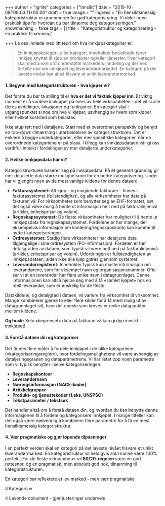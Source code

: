 +++
author = "Ignite"
categories = ["Innsikt"]
date = "2019-10-08T08:03:11+00:00"
draft = true
image = ""
ingress = "En hensiktsmessig kategoristruktur er grunnmuren for god kategoristyring. Vi deler noen praktisk tips for hvordan du bør tilnærme deg kategoriseringen."
showmainimg = false
tags = []
title = "Kategoristruktur og kategorisering - en praktisk tilnærming"

+++
La oss innlede med litt teori om hva innkjøpskategorier er:

> En innkjøpskategori, eller kategori, inneholder beslektede typer innkjøp knyttet til kjøp av produkter og/eller tjenester. Hver kategori skal med andre ord understøtte markedets inndeling og dermed fortelle noe om innkjøpet og leverandørmarkedet. En kategori på det laveste nivået bør altså tilsvare et unikt leverandørmarked.

#### 1. Begynn med kategoristrukturen - hva kjøper vi?

Det første du bør ta stilling til er **hva er det vi faktisk kjøper inn**. Et viktig moment er å vurdere innkjøpet på tvers av hele virksomheten - det vil si alle deres avdelinger, lokasjoner og funksjoner. En kategori skal i utgangspunktet si noe om hva vi kjøper, uavhengig av hvem som kjøper eller hvilket koststed som belastes.

Ikke stup rett ned i detaljene. Start med et overordnet perspektiv og benytt en top-down-tilnærming i utarbeidelsen av kategoristrukturen. Det er enklere å bygge underkategorier, eller mer spesifikke kategorier, når de overordnede kategoriene er på plass. I tillegg kan innkjøpsdataen vår gi oss verdifull innsikt i fordelingen av mer detaljerte underkategorier.

#### 2. Hvilke innkjøpsdata har vi?

Kategoristrukturen baserer seg på innkjøpsdata. På et generelt grunnlag gir mer detaljerte data større mulighetsrom for en bedre kategorisering. Under har vi gjengitt noen av de mest vanlige kildene for denne dataen:

* **Fakturasystemet:** Alt kjøp - og inngående fakturaer - finnes i fakturasystemet (fullstendighet), og alle virksomheter har data på fakturanivå! For virksomheter som benytter seg av EHF-formatet, bør det også være mulig å hente ut informasjon helt ned på fakturalinjenivå (artikler, enhetspriser og volum).
* **Regnskapssystemet:** De fleste virksomheter har mulighet til å hente ut innkjøpsdata fra regnskapssystemet. Fordelene er her mange, der eksempelvis informasjon om kontering/regnskapskonto kan komme til nytte i kategoriseringen.
* **Ordresystemet:** Stadig flere virksomheter har detaljerte data tilgjengelige i sine ordresystem (PO-informasjon). Fordelen er her detaljgraden av dataen, som typisk vil være helt ned på fakturalinjenivå (artikler, enhetspriser og volum). Utfordringen er fullstendigheten av innkjøpsdataen, siden ikke alle kjøp gjøres gjennom systemet.
* **Leverandørregisteret:** Inneholder typisk kun masterinformasjon om leverandørene, som for eksempel navn og organisasjonsnummer. Ofte ser vi at èn leverandør har flere unike navn i datagrunnlaget. Denne informasjonen kan altså hjelpe deg med å få «samlet kjøpet» hos en reell leverandør, som er ønskelig for de fleste.

Datakildene, og detaljgrad i dataen, vil variere fra virksomhet til virksomhet. Mange kombinerer gjerne to eller flere kilder for å få mest mulig ut av datagrunnlaget sitt, hvor det eneste som kreves er unike datapunkter mellom kildene.

**Og husk:** Selv «begrenset» data på fakturanivå kan gi dyp innsikt i innkjøpet!

#### 3. Forstå dataen din og kategoriser

Det finnes flere måter å fordele innkjøpet i de ulike kategoriene («kategoriseringsregler»), hvor fordelingsmulighetene vil være avhengig av detaljeringsgraden og dataparametrene. Vi har listet opp noen parametre som vi typisk benytter i selve kategoriseringen:

* **Regnskapskontoer**
* **Leverandørnavn**
* **Næringsinformasjon (NACE-koder)**
* **Artikkelgrupper**
* **Produkt- og tjenestekoder (f.eks. UNSPSC)**
* **Tekstparameter / tekstsøk**

Det handler altså om å forstå dataen din, og hvordan du kan benytte denne informasjonen til å fordele og kategorisere innkjøpet. I mange tilfeller kan det også være nødvendig å kombinere flere parametre for å få en mest hensiktsmessig kategoristruktur.

#### 4. Vær pragmatiske og gjør løpende tilpasninger

I en perfekt verden skal en kategori på det laveste nivået tilsvare et unikt leverandørmarked. En kategoristruktur vil heldigvis aldri kunne være 100% perfekt. For de fleste virksomheter vil **80/20-regelen** være en god rettesnor, og en pragmatisk, men absolutt god nok, tilnærming til kategoristrukturen.

En kategori bør reflektere et lev marked - men vær pragmatiske

3 Kategoriser

4 Levende dokument - gjør justeringer underveis